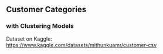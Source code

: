 ## Customer Categories
### with Clustering Models
Dataset on Kaggle: https://www.kaggle.com/datasets/mithunkuamr/customer-csv

